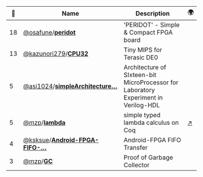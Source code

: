 |:star2: | Name | Description | 🌍|
|---|---|---|---|
|18|[@osafune](https://github.com/osafune)/[**peridot**](https://github.com/osafune/peridot)|'PERIDOT' - Simple & Compact FPGA board||
|13|[@kazunori279](https://github.com/kazunori279)/[**CPU32**](https://github.com/kazunori279/CPU32)|Tiny MIPS for Terasic DE0||
|5|[@asi1024](https://github.com/asi1024)/[**simpleArchitecture…**](https://github.com/asi1024/simpleArchitecture)|Architecture of SIxteen-bit MicroProcessor for Laboratory Experiment in Verilog-HDL||
|5|[@mzp](https://github.com/mzp)/[**lambda**](https://github.com/mzp/lambda)|simple typed lambda calculus on Coq|[:arrow_upper_right:](http://d.hatena.ne.jp/mzp/)|
|4|[@ksksue](https://github.com/ksksue)/[**Android-FPGA-FIFO-…**](https://github.com/ksksue/Android-FPGA-FIFO-Transfer)|Android-FPGA FIFO Transfer||
|3|[@mzp](https://github.com/mzp)/[**GC**](https://github.com/mzp/GC)|Proof of Garbage Collector||

